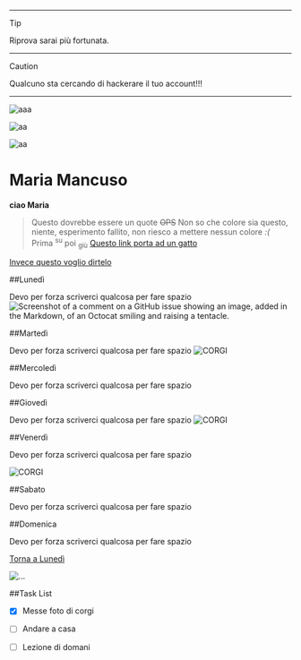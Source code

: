 -------------------------------------------------------------------------

> [!TIP]
> Riprova sarai più fortunata.

-------------------------------------------------------------------------

> [!CAUTION]
> Qualcuno sta cercando di hackerare il tuo account!!!

--------------------------------------------------------------------------


![aaa](https://www.focusjunior.it/content/uploads/site_stored/imgs/0001/023/urlo-munch4.jpg)

![aa](https://ichef.bbci.co.uk/ace/standard/976/cpsprodpb/16620/production/_91408619_55df76d5-2245-41c1-8031-07a4da3f313f.jpg.webp
)

![aa](https://img.freepik.com/foto-premium/la-serenita-affascinante-l-arte-della-notte-stellata-nell-incantevole-sfondo-da-tavolo-32-di-vincent-van-gogh_983420-139570.jpg)
# Maria Mancuso
**ciao Maria**
>Questo dovrebbe essere un quote
~~OPS~~
Non so che colore sia questo, niente, esperimento fallito, non riesco a mettere nessun colore _:(_
Prima <sup>su</sup> poi <sub>giù</sub>
[Questo link porta ad un gatto](https://zampol.it/blog/caratteristiche-del-gatto/)

[Invece questo voglio dirtelo](https://www.bing.com/images/search?view=detailV2&ccid=iAh9u9p3&id=04D8E6CA5BA61B88FDBEFFAF2D15E47596E1ABA1&thid=OIP.iAh9u9p3SumXrf-5dhAbzQHaF8&mediaurl=https%3a%2f%2fi.pinimg.com%2f736x%2fe7%2f6d%2f80%2fe76d8002c42fcc93ff0b2978e704e974--funny-faces-pictures-funny-pics.jpg&cdnurl=https%3a%2f%2fth.bing.com%2fth%2fid%2fR.88087dbbda774ae997adffb976101bcd%3frik%3doavhlnXkFS2v%252fw%26pid%3dImgRaw%26r%3d0&exph=591&expw=736&q=vecchia+sdentata&simid=607987990724747756&FORM=IRPRST&ck=B41D444F31B3EC0FA698FD191A7B8242&selectedIndex=3&itb=0)

##Lunedì

Devo per forza scriverci qualcosa per fare spazio
![Screenshot of a comment on a GitHub issue showing an image, added in the Markdown, of an Octocat smiling and raising a tentacle.](https://myoctocat.com/assets/images/base-octocat.svg)


##Martedì

Devo per forza scriverci qualcosa per fare spazio
![CORGI](https://cdn-bjggm.nitrocdn.com/JzIBIRVtRCMOVRVuweeuNmdfikXkGOnA/assets/images/optimized/rev-9d47a7f/giulianoaddestratore.it/wp-content/uploads/2021/11/welsh-corgi-pembroke-nella-natura.jpg)

##Mercoledì

Devo per forza scriverci qualcosa per fare spazio


##Giovedì

Devo per forza scriverci qualcosa per fare spazio
![CORGI](https://img.pixers.pics/pho_wat(s3:700/FO/16/60/41/32/0/700_FO166041320_ec80a985bb9120f90ec6bb5f0393e31a,700,472,cms:2018/10/5bd1b6b8d04b8_220x50-watermark.png,over,480,422,jpg)/coperte-di-peluche-cucciolo-welsh-corgi-pembroke.jpg)

##Venerdì

Devo per forza scriverci qualcosa per fare spazio

![CORGI](https://storage.googleapis.com/pod_public/750/177546.jpg)

##Sabato

Devo per forza scriverci qualcosa per fare spazio

##Domenica

Devo per forza scriverci qualcosa per fare spazio


[Torna a Lunedì](#Lunedì)

![...](https://www.testo-unico-sicurezza.com/81/_media/img/large/playstoremy81.jpg)

##Task List
- [x] Messe foto di corgi
- [ ] Andare a casa
- [ ] Lezione di domani

